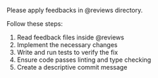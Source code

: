 Please apply feedbacks in @reviews directory.

Follow these steps:

1. Read feedback files inside @reviews
2. Implement the necessary changes
3. Write and run tests to verify the fix
4. Ensure code passes linting and type checking
5. Create a descriptive commit message
